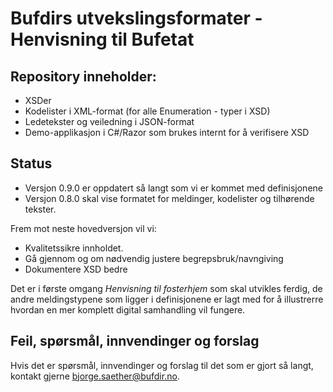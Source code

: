 # Bufdirs utvekslingsformater - Henvisning til Bufetat

## Repository inneholder:

* XSDer
* Kodelister i XML-format (for alle Enumeration - typer i XSD)
* Ledetekster og veiledning i JSON-format
* Demo-applikasjon i C#/Razor som brukes internt for å verifisere XSD

## Status

- Versjon 0.9.0 er oppdatert så langt som vi er kommet med definisjonene
- Versjon 0.8.0 skal vise formatet for meldinger, kodelister og tilhørende tekster.

Frem mot neste hovedversjon vil vi:

- Kvalitetssikre innholdet. 
- Gå gjennom og om nødvendig justere begrepsbruk/navngiving
- Dokumentere XSD bedre

Det er i første omgang *Henvisning til fosterhjem* som skal utvikles ferdig, de andre meldingstypene som ligger i definisjonene er lagt med for å illustrerre hvordan en mer komplett digital samhandling vil fungere.

## Feil, spørsmål, innvendinger og forslag

Hvis det er spørsmål, innvendinger og forslag til det som er gjort så langt, kontakt gjerne bjorge.saether@bufdir.no.